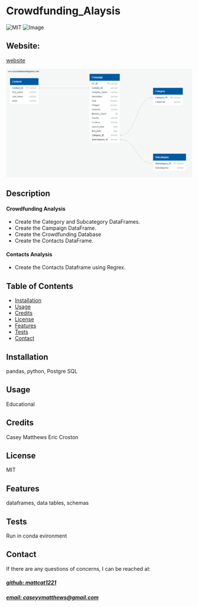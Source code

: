 # Crowdfunding_Alaysis
![MIT](https://img.shields.io/badge/License-MIT-blue)
![Image](file:///Users/cmatthews/Desktop/Data-Analyst/Projects/GROUP%20PROJECT%202/Image%206-24-24%20at%209.07%E2%80%AFPM.png)
## Website: 
[website](https://github.com/mattcat1221/Crowdfunding_ETL/tree/main)

![ERD](ERD.png)
## Description
#### Crowdfunding Analysis
- Create the Category and Subcategory DataFrames. 
- Create the Campaign DataFrame. 
- Create the Crowdfunding Database
- Create the Contacts DataFrame. 
#### Contacts Analysis
- Create the Contacts Dataframe using Regrex.
 
## Table of Contents
- [Installation](#installation)
- [Usage](#usage)
- [Credits](#credits)
- [License](#license)
- [Features](#features)
- [Tests](#tests)
- [Contact](#contact)

## Installation
pandas, python, Postgre SQL 

## Usage
Educational

## Credits
Casey Matthews 
Eric Croston

## License
MIT

## Features
dataframes, data tables, schemas

## Tests
Run in conda evironment 

## Contact
If there are any questions of concerns, I can be reached at:
##### [github: mattcat1221](https://github.com/mattcat1221)
##### [email: caseyvmatthews@gmail.com](mailto:caseyvmatthews@gmail.com)
